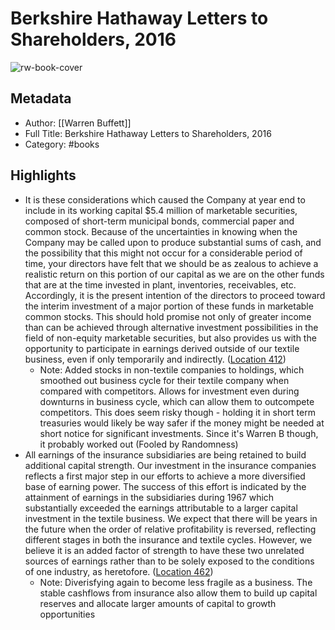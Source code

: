 # Berkshire Hathaway Letters to Shareholders, 2016

![rw-book-cover](https://images-na.ssl-images-amazon.com/images/I/41buhvsmEdL._SL200_.jpg)

## Metadata
- Author: [[Warren Buffett]]
- Full Title: Berkshire Hathaway Letters to Shareholders, 2016
- Category: #books

## Highlights
- It is these considerations which caused the Company at year end to include in its working capital $5.4 million of marketable securities, composed of short-term municipal bonds, commercial paper and common stock. Because of the uncertainties in knowing when the Company may be called upon to produce substantial sums of cash, and the possibility that this might not occur for a considerable period of time, your directors have felt that we should be as zealous to achieve a realistic return on this portion of our capital as we are on the other funds that are at the time invested in plant, inventories, receivables, etc. Accordingly, it is the present intention of the directors to proceed toward the interim investment of a major portion of these funds in marketable common stocks. This should hold promise not only of greater income than can be achieved through alternative investment possibilities in the field of non-equity marketable securities, but also provides us with the opportunity to participate in earnings derived outside of our textile business, even if only temporarily and indirectly. ([Location 412](https://readwise.io/to_kindle?action=open&asin=B00DUM1W3E&location=412))
    - Note: Added stocks in non-textile companies to holdings, which smoothed out business cycle for their textile company when compared with competitors. Allows for investment even during downturns in business cycle, which can allow them to outcompete competitors. This does seem risky though - holding it in short term treasuries would likely be way safer if the money might be needed at short notice for significant investments. Since it's Warren B though, it probably worked out (Fooled by Randomness)
- All earnings of the insurance subsidiaries are being retained to build additional capital strength. Our investment in the insurance companies reflects a first major step in our efforts to achieve a more diversified base of earning power. The success of this effort is indicated by the attainment of earnings in the subsidiaries during 1967 which substantially exceeded the earnings attributable to a larger capital investment in the textile business. We expect that there will be years in the future when the order of relative profitability is reversed, reflecting different stages in both the insurance and textile cycles. However, we believe it is an added factor of strength to have these two unrelated sources of earnings rather than to be solely exposed to the conditions of one industry, as heretofore. ([Location 462](https://readwise.io/to_kindle?action=open&asin=B00DUM1W3E&location=462))
    - Note: Diverisfying again to become less fragile as a business. The stable cashflows from insurance also allow them to build up capital reserves and allocate larger amounts of capital to growth opportunities
